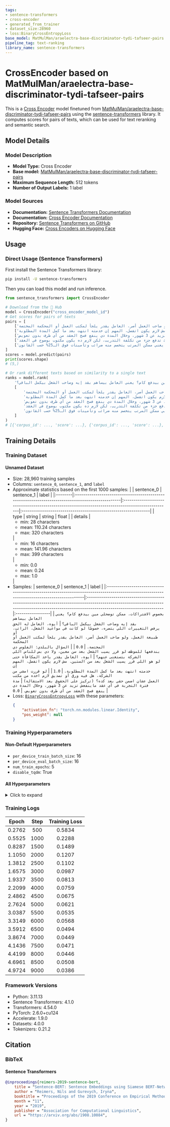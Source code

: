 ```yaml
---
tags:
- sentence-transformers
- cross-encoder
- generated_from_trainer
- dataset_size:28960
- loss:BinaryCrossEntropyLoss
base_model: MatMulMan/araelectra-base-discriminator-tydi-tafseer-pairs
pipeline_tag: text-ranking
library_name: sentence-transformers
---
```


# CrossEncoder based on MatMulMan/araelectra-base-discriminator-tydi-tafseer-pairs

This is a [Cross Encoder](https://www.sbert.net/docs/cross_encoder/usage/usage.html) model finetuned from [MatMulMan/araelectra-base-discriminator-tydi-tafseer-pairs](https://huggingface.co/MatMulMan/araelectra-base-discriminator-tydi-tafseer-pairs) using the [sentence-transformers](https://www.SBERT.net) library. It computes scores for pairs of texts, which can be used for text reranking and semantic search.

## Model Details

### Model Description
- **Model Type:** Cross Encoder
- **Base model:** [MatMulMan/araelectra-base-discriminator-tydi-tafseer-pairs](https://huggingface.co/MatMulMan/araelectra-base-discriminator-tydi-tafseer-pairs) <!-- at revision 7085ca8be3d1c45e2ce57f3d5dfb4c918ac1a37b -->
- **Maximum Sequence Length:** 512 tokens
- **Number of Output Labels:** 1 label
<!-- - **Training Dataset:** Unknown -->
<!-- - **Language:** Unknown -->
<!-- - **License:** Unknown -->

### Model Sources

- **Documentation:** [Sentence Transformers Documentation](https://sbert.net)
- **Documentation:** [Cross Encoder Documentation](https://www.sbert.net/docs/cross_encoder/usage/usage.html)
- **Repository:** [Sentence Transformers on GitHub](https://github.com/UKPLab/sentence-transformers)
- **Hugging Face:** [Cross Encoders on Hugging Face](https://huggingface.co/models?library=sentence-transformers&other=cross-encoder)

## Usage

### Direct Usage (Sentence Transformers)

First install the Sentence Transformers library:

```bash
pip install -U sentence-transformers
```

Then you can load this model and run inference.
```python
from sentence_transformers import CrossEncoder

# Download from the 🤗 Hub
model = CrossEncoder("cross_encoder_model_id")
# Get scores for pairs of texts
pairs = [
    ['بخصوص الاشتراكات، ممكن توضحلي مين بيدفع كام؟ يعني العامل بيساهم بقد إيه وصاحب الشغل بيكمل الباقي؟', 'أيوه، العامل له الحق يرفض التغييرات اللي بتضره، خصوصًا لو كانت في مواعيد الشغل، الراتب، أو طبيعة العمل. ولو صاحب العمل أصر، العامل يقدر يلجأ لمكتب العمل أو المحكمة المختصة.'],
    ['السؤال بالبلدي: الفلوس دي بندفعها للموظف لو قرر يسيب الشغل بعد سن معين، ولا دي بس للناس اللي الشركة بتستغنى عنهم؟', 'أيوه، العامل يقدر ياخد المكافأة حتى لو هو اللي قرر يسيب الشغل بعد سن الستين. مش لازم يكون اتفصل، المهم إن خدمته انتهت بعد ما كمل المدة المطلوبة.'],
    ['لو قررت امشي من الشركة، هل فيه ورق أو تصديق لازم اخده من مكتب العمل عشان اضمن حقي بعد كده؟ (تركيز على الحقوق بعد الاستقالة)', 'مدة فترة التجربة في أي عقد ماينفعش تزيد عن 3 شهور، وخلال المدة دي ينفع فسخ العقد من أي طرف بدون تعويض.'],
    ['لو أم بترضع طفلها في الشغل، وقت الرضاعة ده بيعتبر جزء من الدوام الرسمي بتاعها ولا لازم تعوضه بعدين؟', 'لو اتفقت مع الشركة كتابيًا إنك تلتزم بفترة معينة بعد التدريب، وسِبت الشغل قبل ما تكمّل المدة دي، ساعتها ممكن الشركة تطلب منك تدفع جزء من تكلفة التدريب، لكن لازم ده يكون مكتوب بوضوح في العقد.'],
    ['ممكن آخد المرتب بتاعي كله فلوس مباشرة من غير ما يتحط في البنك؟ ولا ده إجباري؟', 'نعم، الضرائب والتأمينات مش داخلة في الحد الأقصى للخصومات (الـ25%)، لأنها إلزامية من الدولة. يعني ممكن المرتب يتخصم منه ضرائب وتأمينات فوق الـ25% حسب القانون.'],
]
scores = model.predict(pairs)
print(scores.shape)
# (5,)

# Or rank different texts based on similarity to a single text
ranks = model.rank(
    'بخصوص الاشتراكات، ممكن توضحلي مين بيدفع كام؟ يعني العامل بيساهم بقد إيه وصاحب الشغل بيكمل الباقي؟',
    [
        'أيوه، العامل له الحق يرفض التغييرات اللي بتضره، خصوصًا لو كانت في مواعيد الشغل، الراتب، أو طبيعة العمل. ولو صاحب العمل أصر، العامل يقدر يلجأ لمكتب العمل أو المحكمة المختصة.',
        'أيوه، العامل يقدر ياخد المكافأة حتى لو هو اللي قرر يسيب الشغل بعد سن الستين. مش لازم يكون اتفصل، المهم إن خدمته انتهت بعد ما كمل المدة المطلوبة.',
        'مدة فترة التجربة في أي عقد ماينفعش تزيد عن 3 شهور، وخلال المدة دي ينفع فسخ العقد من أي طرف بدون تعويض.',
        'لو اتفقت مع الشركة كتابيًا إنك تلتزم بفترة معينة بعد التدريب، وسِبت الشغل قبل ما تكمّل المدة دي، ساعتها ممكن الشركة تطلب منك تدفع جزء من تكلفة التدريب، لكن لازم ده يكون مكتوب بوضوح في العقد.',
        'نعم، الضرائب والتأمينات مش داخلة في الحد الأقصى للخصومات (الـ25%)، لأنها إلزامية من الدولة. يعني ممكن المرتب يتخصم منه ضرائب وتأمينات فوق الـ25% حسب القانون.',
    ]
)
# [{'corpus_id': ..., 'score': ...}, {'corpus_id': ..., 'score': ...}, ...]
```

<!--
### Direct Usage (Transformers)

<details><summary>Click to see the direct usage in Transformers</summary>

</details>
-->

<!--
### Downstream Usage (Sentence Transformers)

You can finetune this model on your own dataset.

<details><summary>Click to expand</summary>

</details>
-->

<!--
### Out-of-Scope Use

*List how the model may foreseeably be misused and address what users ought not to do with the model.*
-->

<!--
## Bias, Risks and Limitations

*What are the known or foreseeable issues stemming from this model? You could also flag here known failure cases or weaknesses of the model.*
-->

<!--
### Recommendations

*What are recommendations with respect to the foreseeable issues? For example, filtering explicit content.*
-->

## Training Details

### Training Dataset

#### Unnamed Dataset

* Size: 28,960 training samples
* Columns: <code>sentence_0</code>, <code>sentence_1</code>, and <code>label</code>
* Approximate statistics based on the first 1000 samples:
  |         | sentence_0                                                                                       | sentence_1                                                                                       | label                                                          |
  |:--------|:-------------------------------------------------------------------------------------------------|:-------------------------------------------------------------------------------------------------|:---------------------------------------------------------------|
  | type    | string                                                                                           | string                                                                                           | float                                                          |
  | details | <ul><li>min: 28 characters</li><li>mean: 110.24 characters</li><li>max: 320 characters</li></ul> | <ul><li>min: 16 characters</li><li>mean: 141.96 characters</li><li>max: 399 characters</li></ul> | <ul><li>min: 0.0</li><li>mean: 0.24</li><li>max: 1.0</li></ul> |
* Samples:
  | sentence_0                                                                                                                               | sentence_1                                                                                                                                                                                | label            |
  |:-----------------------------------------------------------------------------------------------------------------------------------------|:------------------------------------------------------------------------------------------------------------------------------------------------------------------------------------------|:-----------------|
  | <code>بخصوص الاشتراكات، ممكن توضحلي مين بيدفع كام؟ يعني العامل بيساهم بقد إيه وصاحب الشغل بيكمل الباقي؟</code>                           | <code>أيوه، العامل له الحق يرفض التغييرات اللي بتضره، خصوصًا لو كانت في مواعيد الشغل، الراتب، أو طبيعة العمل. ولو صاحب العمل أصر، العامل يقدر يلجأ لمكتب العمل أو المحكمة المختصة.</code> | <code>0.0</code> |
  | <code>السؤال بالبلدي: الفلوس دي بندفعها للموظف لو قرر يسيب الشغل بعد سن معين، ولا دي بس للناس اللي الشركة بتستغنى عنهم؟</code>           | <code>أيوه، العامل يقدر ياخد المكافأة حتى لو هو اللي قرر يسيب الشغل بعد سن الستين. مش لازم يكون اتفصل، المهم إن خدمته انتهت بعد ما كمل المدة المطلوبة.</code>                             | <code>1.0</code> |
  | <code>لو قررت امشي من الشركة، هل فيه ورق أو تصديق لازم اخده من مكتب العمل عشان اضمن حقي بعد كده؟ (تركيز على الحقوق بعد الاستقالة)</code> | <code>مدة فترة التجربة في أي عقد ماينفعش تزيد عن 3 شهور، وخلال المدة دي ينفع فسخ العقد من أي طرف بدون تعويض.</code>                                                                       | <code>0.0</code> |
* Loss: [<code>BinaryCrossEntropyLoss</code>](https://sbert.net/docs/package_reference/cross_encoder/losses.html#binarycrossentropyloss) with these parameters:
  ```json
  {
      "activation_fn": "torch.nn.modules.linear.Identity",
      "pos_weight": null
  }
  ```

### Training Hyperparameters
#### Non-Default Hyperparameters

- `per_device_train_batch_size`: 16
- `per_device_eval_batch_size`: 16
- `num_train_epochs`: 5
- `disable_tqdm`: True

#### All Hyperparameters
<details><summary>Click to expand</summary>

- `overwrite_output_dir`: False
- `do_predict`: False
- `eval_strategy`: no
- `prediction_loss_only`: True
- `per_device_train_batch_size`: 16
- `per_device_eval_batch_size`: 16
- `per_gpu_train_batch_size`: None
- `per_gpu_eval_batch_size`: None
- `gradient_accumulation_steps`: 1
- `eval_accumulation_steps`: None
- `torch_empty_cache_steps`: None
- `learning_rate`: 5e-05
- `weight_decay`: 0.0
- `adam_beta1`: 0.9
- `adam_beta2`: 0.999
- `adam_epsilon`: 1e-08
- `max_grad_norm`: 1
- `num_train_epochs`: 5
- `max_steps`: -1
- `lr_scheduler_type`: linear
- `lr_scheduler_kwargs`: {}
- `warmup_ratio`: 0.0
- `warmup_steps`: 0
- `log_level`: passive
- `log_level_replica`: warning
- `log_on_each_node`: True
- `logging_nan_inf_filter`: True
- `save_safetensors`: True
- `save_on_each_node`: False
- `save_only_model`: False
- `restore_callback_states_from_checkpoint`: False
- `no_cuda`: False
- `use_cpu`: False
- `use_mps_device`: False
- `seed`: 42
- `data_seed`: None
- `jit_mode_eval`: False
- `use_ipex`: False
- `bf16`: False
- `fp16`: False
- `fp16_opt_level`: O1
- `half_precision_backend`: auto
- `bf16_full_eval`: False
- `fp16_full_eval`: False
- `tf32`: None
- `local_rank`: 0
- `ddp_backend`: None
- `tpu_num_cores`: None
- `tpu_metrics_debug`: False
- `debug`: []
- `dataloader_drop_last`: False
- `dataloader_num_workers`: 0
- `dataloader_prefetch_factor`: None
- `past_index`: -1
- `disable_tqdm`: True
- `remove_unused_columns`: True
- `label_names`: None
- `load_best_model_at_end`: False
- `ignore_data_skip`: False
- `fsdp`: []
- `fsdp_min_num_params`: 0
- `fsdp_config`: {'min_num_params': 0, 'xla': False, 'xla_fsdp_v2': False, 'xla_fsdp_grad_ckpt': False}
- `fsdp_transformer_layer_cls_to_wrap`: None
- `accelerator_config`: {'split_batches': False, 'dispatch_batches': None, 'even_batches': True, 'use_seedable_sampler': True, 'non_blocking': False, 'gradient_accumulation_kwargs': None}
- `deepspeed`: None
- `label_smoothing_factor`: 0.0
- `optim`: adamw_torch
- `optim_args`: None
- `adafactor`: False
- `group_by_length`: False
- `length_column_name`: length
- `ddp_find_unused_parameters`: None
- `ddp_bucket_cap_mb`: None
- `ddp_broadcast_buffers`: False
- `dataloader_pin_memory`: True
- `dataloader_persistent_workers`: False
- `skip_memory_metrics`: True
- `use_legacy_prediction_loop`: False
- `push_to_hub`: False
- `resume_from_checkpoint`: None
- `hub_model_id`: None
- `hub_strategy`: every_save
- `hub_private_repo`: None
- `hub_always_push`: False
- `hub_revision`: None
- `gradient_checkpointing`: False
- `gradient_checkpointing_kwargs`: None
- `include_inputs_for_metrics`: False
- `include_for_metrics`: []
- `eval_do_concat_batches`: True
- `fp16_backend`: auto
- `push_to_hub_model_id`: None
- `push_to_hub_organization`: None
- `mp_parameters`: 
- `auto_find_batch_size`: False
- `full_determinism`: False
- `torchdynamo`: None
- `ray_scope`: last
- `ddp_timeout`: 1800
- `torch_compile`: False
- `torch_compile_backend`: None
- `torch_compile_mode`: None
- `include_tokens_per_second`: False
- `include_num_input_tokens_seen`: False
- `neftune_noise_alpha`: None
- `optim_target_modules`: None
- `batch_eval_metrics`: False
- `eval_on_start`: False
- `use_liger_kernel`: False
- `liger_kernel_config`: None
- `eval_use_gather_object`: False
- `average_tokens_across_devices`: False
- `prompts`: None
- `batch_sampler`: batch_sampler
- `multi_dataset_batch_sampler`: proportional

</details>

### Training Logs
| Epoch  | Step | Training Loss |
|:------:|:----:|:-------------:|
| 0.2762 | 500  | 0.5834        |
| 0.5525 | 1000 | 0.2288        |
| 0.8287 | 1500 | 0.1489        |
| 1.1050 | 2000 | 0.1207        |
| 1.3812 | 2500 | 0.1102        |
| 1.6575 | 3000 | 0.0987        |
| 1.9337 | 3500 | 0.0813        |
| 2.2099 | 4000 | 0.0759        |
| 2.4862 | 4500 | 0.0675        |
| 2.7624 | 5000 | 0.0621        |
| 3.0387 | 5500 | 0.0535        |
| 3.3149 | 6000 | 0.0568        |
| 3.5912 | 6500 | 0.0494        |
| 3.8674 | 7000 | 0.0449        |
| 4.1436 | 7500 | 0.0471        |
| 4.4199 | 8000 | 0.0446        |
| 4.6961 | 8500 | 0.0508        |
| 4.9724 | 9000 | 0.0386        |


### Framework Versions
- Python: 3.11.13
- Sentence Transformers: 4.1.0
- Transformers: 4.54.0
- PyTorch: 2.6.0+cu124
- Accelerate: 1.9.0
- Datasets: 4.0.0
- Tokenizers: 0.21.2

## Citation

### BibTeX

#### Sentence Transformers
```bibtex
@inproceedings{reimers-2019-sentence-bert,
    title = "Sentence-BERT: Sentence Embeddings using Siamese BERT-Networks",
    author = "Reimers, Nils and Gurevych, Iryna",
    booktitle = "Proceedings of the 2019 Conference on Empirical Methods in Natural Language Processing",
    month = "11",
    year = "2019",
    publisher = "Association for Computational Linguistics",
    url = "https://arxiv.org/abs/1908.10084",
}
```

<!--
## Glossary

*Clearly define terms in order to be accessible across audiences.*
-->

<!--
## Model Card Authors

*Lists the people who create the model card, providing recognition and accountability for the detailed work that goes into its construction.*
-->

<!--
## Model Card Contact

*Provides a way for people who have updates to the Model Card, suggestions, or questions, to contact the Model Card authors.*
-->